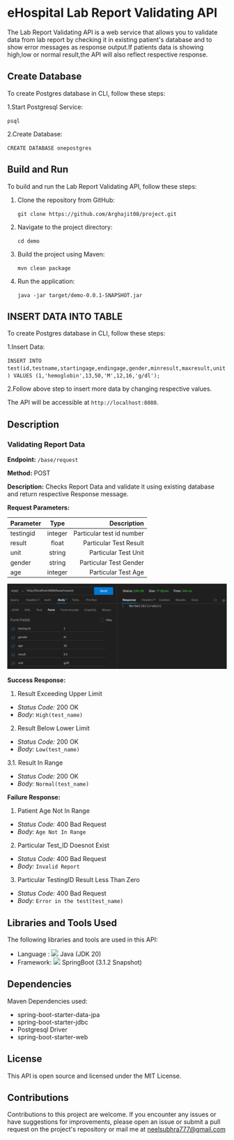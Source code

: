 # eHospital Lab Report Validating API
The Lab Report Validating API is a web service that allows you to validate data from lab report by checking it in existing patient's database and to show error messages as response output.If patients data is showing high,low or normal result,the API will also reflect respective response. 

## Create Database
To create Postgres database in CLI, follow these steps:

1.Start Postgresql Service:

   `psql `

2.Create Database:

   `CREATE DATABASE onepostgres `

## Build and Run
To build and run the Lab Report Validating API, follow these steps:

1. Clone the repository from GitHub:
   
   `git clone https://github.com/Arghajit08/project.git `
   
2. Navigate to the project directory:
   
   `cd demo`
   
3. Build the project using Maven:
   
   `mvn clean package`
   
4. Run the application:
   
   `java -jar target/demo-0.0.1-SNAPSHOT.jar`
   
## INSERT DATA INTO TABLE
To create Postgres database in CLI, follow these steps:

1.Insert Data:

   `INSERT INTO test(id,testname,startingage,endingage,gender,minresult,maxresult,unit) VALUES (1,'hemoglobin',13,50,'M',12,16,'g/dl'); `

2.Follow above step to insert more data by changing respective values.

The API will be accessible at `http://localhost:8080`.

## Description
### Validating Report Data
**Endpoint:** `/base/request`

**Method:** POST

**Description:** Checks Report Data and validate it using existing database and return respective Response message.

**Request Parameters:**

| Parameter   |      Type      |           Description          |
|-------------|:--------------:|-------------------------------:|
|  testingid  |     integer    |      Particular test id number |
|  result     |     float      |      Particular Test Result    |
|  unit       |     string     |      Particular Test Unit      |
|  gender     |     string     |      Particular Test Gender    |
|  age        |     integer    |      Particular Test Age       |

<center>
<img src="./image/image.png" alt="thunderclient-header">
</center>


**Success Response:**

1. Result Exceeding Upper Limit
- *Status Code:* 200 OK
- *Body:* `High(test_name)`

2. Result Below Lower Limit
- *Status Code:* 200 OK
- *Body:* `Low(test_name)`

3.1. Result In Range
- *Status Code:* 200 OK
- *Body:* `Normal(test_name)`



**Failure Response:**

1. Patient Age Not In Range
- *Status Code:* 400 Bad Request
- *Body:* `Age Not In Range`

2. Particular Test_ID Doesnot Exist
- *Status Code:* 400 Bad Request
- *Body:* `Invalid Report`

3. Particular TestingID Result Less Than Zero
- *Status Code:* 400 Bad Request
- *Body:* `Error in the test(test_name)`




## Libraries and Tools Used

The following libraries and tools are used in this API:
- Language : <img src="./images/icons8-java-48.png" height=25> Java (JDK 20) 
- Framework: <img src="./images/icons8-spring-boot-48.png" height=25> SpringBoot (3.1.2 Snapshot) 

## Dependencies
Maven Dependencies used:
- spring-boot-starter-data-jpa
- spring-boot-starter-jdbc
- Postgresql Driver
- spring-boot-starter-web


## License
This API is open source and licensed under the MIT License.


## Contributions
Contributions to this project are welcome. If you encounter any issues or have suggestions for improvements, please open an issue or submit a pull request on the project's repository or mail me at neelsubhra777@gmail.com
